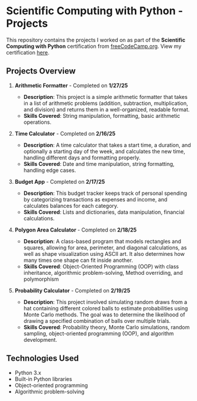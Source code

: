 # Scientific Computing with Python - Projects

This repository contains the projects I worked on as part of the **Scientific Computing with Python** certification from [freeCodeCamp.org](https://www.freecodecamp.org/). View my certification [here](https://www.freecodecamp.org/certification/gabelee12/scientific-computing-with-python-v7).

## Projects Overview

1. **Arithmetic Formatter** - Completed on **1/27/25**
   - **Description**: This project is a simple arithmetic formatter that takes in a list of arithmetic problems (addition, subtraction, multiplication, and division) and returns them in a well-organized, readable format.
   - **Skills Covered**: String manipulation, formatting, basic arithmetic operations.

2. **Time Calculator** - Completed on **2/16/25**
   - **Description**: A time calculator that takes a start time, a duration, and optionally a starting day of the week, and calculates the new time, handling different days and formatting properly.
   - **Skills Covered**: Date and time manipulation, string formatting, handling edge cases.

3. **Budget App** - Completed on **2/17/25**
   - **Description**: This budget tracker keeps track of personal spending by categorizing transactions as expenses and income, and calculates balances for each category.
   - **Skills Covered**: Lists and dictionaries, data manipulation, financial calculations.

4. **Polygon Area Calculator** - Completed on **2/18/25**  
   - **Description**: A class-based program that models rectangles and squares, allowing for area, perimeter, and diagonal calculations, as well as shape visualization using ASCII art. It also determines how many times one shape can fit inside another.  
   - **Skills Covered**: Object-Oriented Programming (OOP) with class inheritance, algorithmic problem-solving, Method overriding, and polymorphism
  
5. **Probability Calculator** - Completed on **2/19/25**
   - **Description**: This project involved simulating random draws from a hat containing different colored balls to estimate probabilities using Monte Carlo methods. The goal was to determine the likelihood of drawing a specified combination of balls over multiple trials.
   - **Skills Covered**: Probability theory, Monte Carlo simulations, random sampling, object-oriented programming (OOP), and algorithm development.


## Technologies Used
- Python 3.x
- Built-in Python libraries
- Object-oriented programming
- Algorithmic problem-solving
